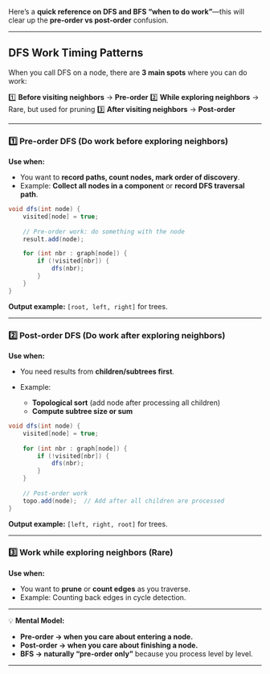 Here’s a **quick reference on DFS and BFS “when to do work”**—this will clear up the **pre-order vs post-order** confusion.

---

## **DFS Work Timing Patterns**

When you call DFS on a node, there are **3 main spots** where you can do work:

1️⃣ **Before visiting neighbors** → **Pre-order**
2️⃣ **While exploring neighbors** → Rare, but used for pruning
3️⃣ **After visiting neighbors** → **Post-order**

---

### **1️⃣ Pre-order DFS (Do work before exploring neighbors)**

**Use when:**

* You want to **record paths, count nodes, mark order of discovery**.
* Example: **Collect all nodes in a component** or **record DFS traversal path**.

```java
void dfs(int node) {
    visited[node] = true;
    
    // Pre-order work: do something with the node
    result.add(node);  

    for (int nbr : graph[node]) {
        if (!visited[nbr]) {
            dfs(nbr);
        }
    }
}
```

**Output example:** `[root, left, right]` for trees.

---

### **2️⃣ Post-order DFS (Do work after exploring neighbors)**

**Use when:**

* You need results from **children/subtrees first**.
* Example:

  * **Topological sort** (add node after processing all children)
  * **Compute subtree size or sum**

```java
void dfs(int node) {
    visited[node] = true;
    
    for (int nbr : graph[node]) {
        if (!visited[nbr]) {
            dfs(nbr);
        }
    }
    
    // Post-order work
    topo.add(node);  // Add after all children are processed
}
```

**Output example:** `[left, right, root]` for trees.

---

### **3️⃣ Work while exploring neighbors (Rare)**

**Use when:**

* You want to **prune** or **count edges** as you traverse.
* Example: Counting back edges in cycle detection.

---

💡 **Mental Model:**

* **Pre-order → when you care about entering a node.**
* **Post-order → when you care about finishing a node.**
* **BFS → naturally “pre-order only”** because you process level by level.

---

